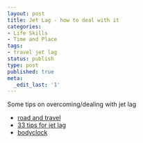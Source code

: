 ```yaml
---
layout: post
title: Jet Lag - how to deal with it
categories:
- Life Skills
- Time and Place
tags:
- travel jet lag
status: publish
type: post
published: true
meta:
  _edit_last: '1'
---
```

Some tips on overcoming/dealing with jet lag

- [road and travel](http://www.roadandtravel.com/traveladvice/jetlag.htm)
- [33 tips for jet lag](http://www.otbeach.com/travel-guides/how-to-cope-with-jetlag-33-tips.html)
- [bodyclock](http://www.bodyclock.com/)
